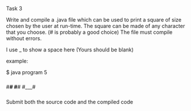 Task 3

Write and compile a .java file which can be used to print a square of size chosen by the user at run-time.
The square can be made of any character that you choose. (# is probably a good choice)
The file must compile without errors.

I use _ to show a space here (Yours should be blank)

example:

$ java program 5

#####
#___#
#___#
#___#
#####

Submit both the source code and the compiled code
